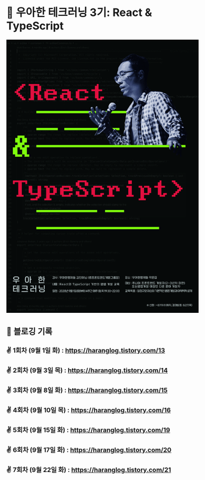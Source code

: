 # 🚀 우아한 테크러닝 3기: React & TypeScript

![img](./img/1.jpg)


## 📖 블로깅 기록

### ✌ 1회차 (9월 1일 화) : https://haranglog.tistory.com/13

### ✌ 2회차 (9월 3일 목) : https://haranglog.tistory.com/14

### ✌ 3회차 (9월 8일 화) : https://haranglog.tistory.com/15

### ✌ 4회차 (9월 10일 목) : https://haranglog.tistory.com/16

### ✌ 5회차 (9월 15일 화) : https://haranglog.tistory.com/19

### ✌ 6회차 (9월 17일 화) : https://haranglog.tistory.com/20

### ✌ 7회차 (9월 22일 화) : https://haranglog.tistory.com/21
